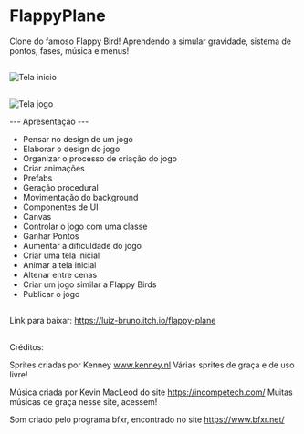 # FlappyPlane
Clone do famoso Flappy Bird! Aprendendo a simular gravidade, sistema de pontos, fases, música e menus!
##
![Tela inicio](https://user-images.githubusercontent.com/96905065/151907001-eeea79a9-eb69-454e-875c-2ec7d966741e.png)
##
![Tela jogo](https://user-images.githubusercontent.com/96905065/151907058-2f3cea5f-d7ed-411f-b12d-90f0ad05fee5.png)

--- Apresentação ---

* Pensar no design de um jogo
* Elaborar o design do jogo
* Organizar o processo de criação do jogo
* Criar animações
* Prefabs
* Geração procedural
* Movimentação do background
* Componentes de UI
* Canvas
* Controlar o jogo com uma classe
* Ganhar Pontos
* Aumentar a dificuldade do jogo
* Criar uma tela inicial
* Animar a tela inicial
* Altenar entre cenas
* Criar um jogo similar a Flappy Birds
* Publicar o jogo
##
Link para baixar: https://luiz-bruno.itch.io/flappy-plane
##
Créditos:

Sprites criadas por Kenney www.kenney.nl
Várias sprites de graça e de uso livre!

Música criada por Kevin MacLeod do site https://incompetech.com/
Muitas músicas de graça nesse site, acessem!

Som criado pelo programa bfxr, encontrado no site
https://www.bfxr.net/
